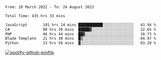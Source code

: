 <!--START_SECTION:waka-->

```txt
From: 20 March 2022 - To: 24 August 2023

Total Time: 435 hrs 33 mins

JavaScript       191 hrs 24 mins ███████████░░░░░░░░░░░░░░   43.94 %
C#               98 hrs 38 mins  █████▓░░░░░░░░░░░░░░░░░░░   22.65 %
PHP              46 hrs 44 mins  ██▓░░░░░░░░░░░░░░░░░░░░░░   10.73 %
Blade Template   21 hrs 38 mins  █▒░░░░░░░░░░░░░░░░░░░░░░░   04.97 %
Python           13 hrs 56 mins  ▓░░░░░░░░░░░░░░░░░░░░░░░░   03.20 %
```

<!--END_SECTION:waka-->
[![spotify-github-profile](https://spotify-github-profile.vercel.app/api/view?uid=c00zprrvy9xiloa9qnco3hmng&cover_image=true&theme=novatorem&show_offline=false&background_color=121212&bar_color=53b14f&bar_color_cover=false)](https://spotify-github-profile.vercel.app/api/view?uid=c00zprrvy9xiloa9qnco3hmng&redirect=true)



